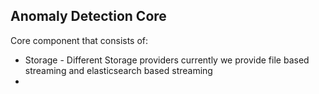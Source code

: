 ## Anomaly Detection Core

Core component that consists of:
* Storage - Different Storage providers currently we provide file based streaming and elasticsearch based streaming
* 